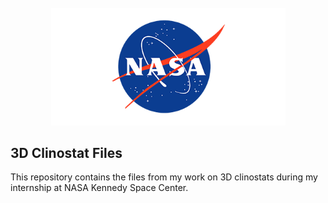 <!-- PROJECT LOGO -->
<br />
<div align="center">
  <a href="https://public.ksc.nasa.gov/partnerships/capabilities-and-testing/testing-and-labs/microgravity-simulation-support-facility/">
    <img src="images/logo.png" alt="Logo" width="375" height="187.5">
  </a>
</div>

## 3D Clinostat Files
This repository contains the files from my work on 3D clinostats during my internship at NASA Kennedy Space Center.
